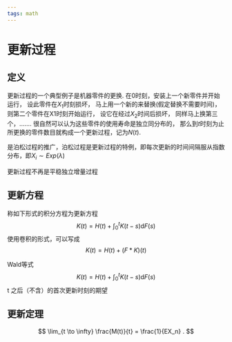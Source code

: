 ```yaml
---
tags: math
---
```

# 更新过程

## 定义

更新过程的一个典型例子是机器零件的更换. 在0时刻，安装上一个新零件并开始运行， 设此零件在$X_1$时刻损坏， 马上用一个新的来替换(假定替换不需要时间)， 则第二个零件在X1时刻开始运行， 设它在经过$X_2$时间后损坏， 同样马上换第三个，……. 很自然可以认为这些零件的使用寿命是独立同分布的， 那么到$t$时刻为止所更换的零件数目就构成一个更新过程，记为$N(t)$.

是泊松过程的推广，泊松过程是更新过程的特例，即每次更新的时间间隔服从指数分布，即$X_i\sim Exp(\lambda)$

更新过程不再是平稳独立增量过程

## 更新方程

称如下形式的积分方程为更新方程
$$
K(t) = H(t) + \int_0^t K(t-s)\mathrm{d}F(s)
$$
使用卷积的形式，可以写成
$$
K(t) = H(t) + (F*K)(t)
$$

Wald等式
$$
K(t) = H(t) + \int_0^t K(t-s) \mathrm{d}F(s)
$$
t 之后（不含）的首次更新时刻的期望

## 更新定理

$$
  \lim_{t \to \infty} \frac{M(t)}{t}
  = \frac{1}{EX_n} .
$$
